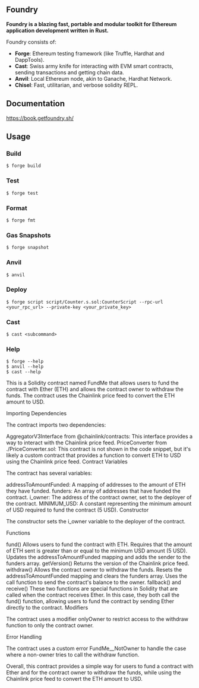 ## Foundry

**Foundry is a blazing fast, portable and modular toolkit for Ethereum application development written in Rust.**

Foundry consists of:

- **Forge**: Ethereum testing framework (like Truffle, Hardhat and DappTools).
- **Cast**: Swiss army knife for interacting with EVM smart contracts, sending transactions and getting chain data.
- **Anvil**: Local Ethereum node, akin to Ganache, Hardhat Network.
- **Chisel**: Fast, utilitarian, and verbose solidity REPL.

## Documentation

https://book.getfoundry.sh/

## Usage

### Build

```shell
$ forge build
```

### Test

```shell
$ forge test
```

### Format

```shell
$ forge fmt
```

### Gas Snapshots

```shell
$ forge snapshot
```

### Anvil

```shell
$ anvil
```

### Deploy

```shell
$ forge script script/Counter.s.sol:CounterScript --rpc-url <your_rpc_url> --private-key <your_private_key>
```

### Cast

```shell
$ cast <subcommand>
```

### Help

```shell
$ forge --help
$ anvil --help
$ cast --help
```

This is a Solidity contract named FundMe that allows users to fund the contract with Ether (ETH) and allows the contract owner to withdraw the funds. The contract uses the Chainlink price feed to convert the ETH amount to USD.

Importing Dependencies

The contract imports two dependencies:

AggregatorV3Interface from @chainlink/contracts: This interface provides a way to interact with the Chainlink price feed.
PriceConverter from ./PriceConverter.sol: This contract is not shown in the code snippet, but it's likely a custom contract that provides a function to convert ETH to USD using the Chainlink price feed.
Contract Variables

The contract has several variables:

addressToAmountFunded: A mapping of addresses to the amount of ETH they have funded.
funders: An array of addresses that have funded the contract.
i_owner: The address of the contract owner, set to the deployer of the contract.
MINIMUM_USD: A constant representing the minimum amount of USD required to fund the contract (5 USD).
Constructor

The constructor sets the i_owner variable to the deployer of the contract.

Functions

fund()
Allows users to fund the contract with ETH.
Requires that the amount of ETH sent is greater than or equal to the minimum USD amount (5 USD).
Updates the addressToAmountFunded mapping and adds the sender to the funders array.
getVersion()
Returns the version of the Chainlink price feed.
withdraw()
Allows the contract owner to withdraw the funds.
Resets the addressToAmountFunded mapping and clears the funders array.
Uses the call function to send the contract's balance to the owner.
fallback() and receive()
These two functions are special functions in Solidity that are called when the contract receives Ether.
In this case, they both call the fund() function, allowing users to fund the contract by sending Ether directly to the contract.
Modifiers

The contract uses a modifier onlyOwner to restrict access to the withdraw function to only the contract owner.

Error Handling

The contract uses a custom error FundMe\_\_NotOwner to handle the case where a non-owner tries to call the withdraw function.

Overall, this contract provides a simple way for users to fund a contract with Ether and for the contract owner to withdraw the funds, while using the Chainlink price feed to convert the ETH amount to USD.
